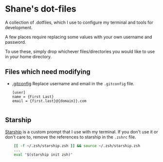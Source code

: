 # Shane's dot-files

A collection of .dotfiles, which I use to configure my terminal and tools for development.

A few places require replacing some values with your own username and password.

To use these, simply drop whichever files/directories you would like to use in your home directory.

## Files which need modifying

- [.gitconfig](.gitconfig)
    Replace username and email in the `.gitconfig` file.
    ```
    [user]
	name = {First Last}
	email = {first.last}@{domain}}.com


## Starship

[Starship](https://starship.rs/) is a custom prompt that I use with my terminal.  If you don't use it or don't care to, remove the references to starship in the `.zshrc` file.
```zsh
    [[ -f ~/.zsh/starship.zsh ]] && source ~/.zsh/starship.zsh
    ...
    eval "$(starship init zsh)"
```